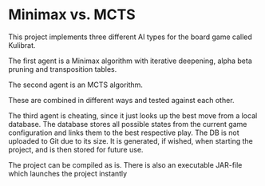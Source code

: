 # Minimax vs. MCTS

This project implements three different AI types for the board game called Kulibrat.

The first agent is a Minimax algorithm with iterative deepening, alpha beta pruning and transposition tables.

The second agent is an MCTS algorithm.

These are combined in different ways and tested against each other. 

The third agent is cheating, since it just looks up the best move from a local database.
The database stores all possible states from the current game configuration and links them to the best respective play.
The DB is not uploaded to Git due to its size. It is generated, if wished, when starting the project, and is then stored for future use.

The project can be compiled as is. There is also an executable JAR-file which launches the project instantly
